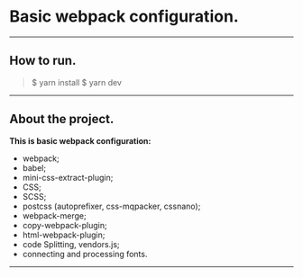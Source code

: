 # Basic webpack configuration.
***
## How to run.
>$ yarn install
>$ yarn dev
***
## About the project.
**This is basic webpack configuration:**
* webpack;
* babel;
* mini-css-extract-plugin;
* CSS;
* SCSS;
* postcss (autoprefixer, css-mqpacker, cssnano);
* webpack-merge;
* copy-webpack-plugin;
* html-webpack-plugin;
* code Splitting, vendors.js;
* connecting and processing fonts.
***
